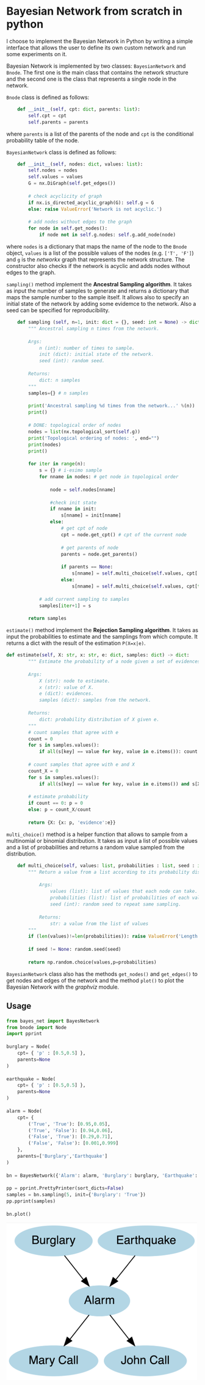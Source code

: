 # Bayesian Network from scratch in python

I choose to implement the Bayesian Network in Python by writing a simple interface that allows the user to define its own custom network and run some experiments on it.

Bayesian Network is implemented by two classes: `BayesianNetwork` and `Bnode`. The first one is the main class that contains the network structure and the second one is the class that represents a single node in the network.

`Bnode` class is defined as follows:

```python
    def __init__(self, cpt: dict, parents: list):
        self.cpt = cpt
        self.parents = parents
```

where `parents` is a list of the parents of the node and `cpt` is the conditional probability table of the node.

`BayesianNetwork` class is defined as follows:

```python
    def __init__(self, nodes: dict, values: list):
        self.nodes = nodes
        self.values = values 
        G = nx.DiGraph(self.get_edges())

        # check acyclicity of graph
        if nx.is_directed_acyclic_graph(G): self.g = G
        else: raise ValueError('Network is not acyclic.')

        # add nodes without edges to the graph
        for node in self.get_nodes():
            if node not in self.g.nodes: self.g.add_node(node)

```

where `nodes` is a dictionary that maps the name of the node to the `Bnode` object, `values` is a list of the possible values of the nodes (e.g. `['T', 'F']`) and `g` is the *networkx* graph that represents the network structure. The constructor also checks if the network is acyclic and adds nodes without edges to the graph.

`sampling()` method implement the **Ancestral Sampling algorithm**. It takes as input the number of samples to generate and returns a dictionary that maps the sample number to the sample itself. It allows also to specify an initial state of the network by adding some evidemce to the network. Also a seed can be specified for reproducibility.

```python
    def sampling (self, n=1, init: dict = {}, seed: int = None) -> dict:
        """ Ancestral sampling n times from the network.
        
        Args:
            n (int): number of times to sample.
            init (dict): initial state of the network.
            seed (int): random seed.

        Returns:
            dict: n samples
        """
        samples={} # n samples

        print('Ancestral sampling %d times from the network...' %(n))
        print()

        # DONE: topological order of nodes
        nodes = list(nx.topological_sort(self.g))
        print('Topological ordering of nodes: ', end="")
        print(nodes)
        print()

        for iter in range(n):
            s = {} # i-esimo sample
            for nname in nodes: # get node in topological order
                
                node = self.nodes[nname]

                #check init state
                if nname in init:
                    s[nname] = init[nname]
                else:
                    # get cpt of node
                    cpt = node.get_cpt() # cpt of the current node
                    
                    # get parents of node
                    parents = node.get_parents()

                    if parents == None: 
                        s[nname] = self.multi_choice(self.values, cpt['p'])
                    else:
                        s[nname] = self.multi_choice(self.values, cpt[tuple([s[parent] for parent in parents])])
                            
            # add current sampling to samples
            samples[iter+1] = s
        
        return samples        
```

`estimate()` method implement the **Rejection Sampling algorithm**. It takes as input the probabilities to estimate and the samplings from which compute. It returns a dict with the result of the estimation `P(X=x|e)`.

``` python
def estimate(self, X: str, x: str, e: dict, samples: dict) -> dict:
        """ Estimate the probability of a node given a set of evidences.
        
        Args:
            X (str): node to estimate.
            x (str): value of X.
            e (dict): evidences.
            samples (dict): samples from the network.

        Returns:
            dict: probability distribution of X given e.
        """
        # count samples that agree with e
        count = 0
        for s in samples.values():
            if all(s[key] == value for key, value in e.items()): count += 1
        
        # count samples that agree with e and X
        count_X = 0
        for s in samples.values():
            if all(s[key] == value for key, value in e.items()) and s[X] == x: count_X += 1

        # estimate probability
        if count == 0: p = 0
        else: p = count_X/count

        return {X: {x: p, 'evidence':e}}
```

`multi_choice()` method is a helper function that allows to sample from a multinomial or binomial distribution. It takes as input a list of possible values and a list of probabilities and returns a random value sampled from the distribution.

```python
    def multi_choice(self, values: list, probabilities : list, seed : int = None) -> str:
        """ Return a value from a list according to its probability distribution.
        
            Args:
                values (list): list of values that each node can take.
                probabilities (list): list of probabilities of each value.
                seed (int): random seed to repeat same sampling.

            Returns:
                str: a value from the list of values
        """
        if (len(values)!=len(probabilities)): raise ValueError('Length of values and probabilities must be the same.')

        if seed != None: random.seed(seed)

        return np.random.choice(values,p=probabilities)
```

`BayesianNetwork` class also has the methods `get_nodes()` and `get_edges()` to get nodes and edges of the network and the method `plot()` to plot the Bayesian Network with the *graphviz* module.

## Usage

``` python
from bayes_net import BayesNetwork
from bnode import Node
import pprint

burglary = Node(
    cpt= { 'p' : [0.5,0.5] },
    parents=None
)

earthquake = Node(
    cpt= { 'p' : [0.5,0.5] },
    parents=None
)

alarm = Node(
    cpt= {
        ('True', 'True'): [0.95,0.05],
        ('True', 'False'): [0.94,0.06],
        ('False', 'True'): [0.29,0.71],
        ('False', 'False'): [0.001,0.999]
    },
    parents=['Burglary','Earthquake']
)

bn = BayesNetwork({'Alarm': alarm, 'Burglary': burglary, 'Earthquake': earthquake}, values=['True','False'])

pp = pprint.PrettyPrinter(sort_dicts=False)
samples = bn.sampling(5, init={'Burglary': 'True'})
pp.pprint(samples)

bn.plot()
```

<img src="images/burglary.png" width="500">
